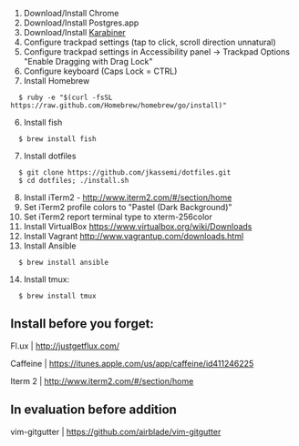 1. Download/Install Chrome
2. Download/Install Postgres.app
3. Download/Install [Karabiner](https://github.com/tekezo/Karabiner/)
2. Configure trackpad settings (tap to click, scroll direction unnatural)
3. Configure trackpad settings in Accessibility panel -> Trackpad Options "Enable Dragging with Drag Lock"
4. Configure keyboard (Caps Lock = CTRL)
5. Install Homebrew

```
  $ ruby -e "$(curl -fsSL https://raw.github.com/Homebrew/homebrew/go/install)"
```

6. Install fish 

```
  $ brew install fish
```

7. Install dotfiles

```
  $ git clone https://github.com/jkassemi/dotfiles.git
  $ cd dotfiles; ./install.sh
```

8. Install iTerm2 - http://www.iterm2.com/#/section/home
9. Set iTerm2 profile colors to "Pastel (Dark Background)"
10. Set iTerm2 report terminal type to xterm-256color
11. Install VirtualBox https://www.virtualbox.org/wiki/Downloads
12. Install Vagrant http://www.vagrantup.com/downloads.html
13. Install Ansible

```
  $ brew install ansible
```

14. Install tmux:

```
  $ brew install tmux
```

## Install before you forget:

Fl.ux | http://justgetflux.com/

Caffeine | https://itunes.apple.com/us/app/caffeine/id411246225

Iterm 2 | http://www.iterm2.com/#/section/home

## In evaluation before addition

vim-gitgutter | https://github.com/airblade/vim-gitgutter
